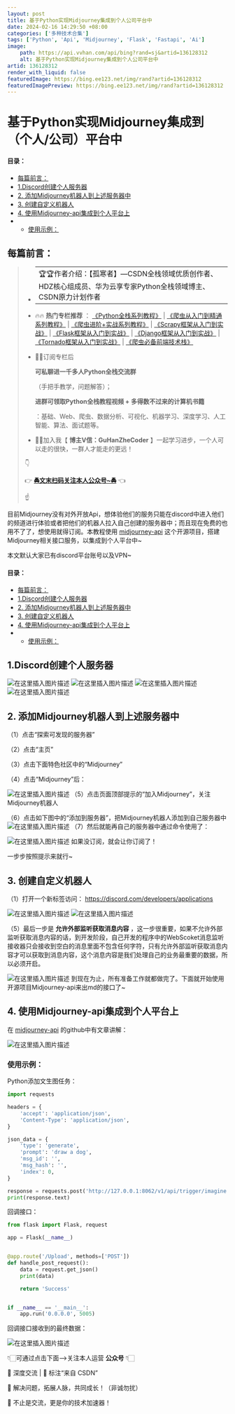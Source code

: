 ```yaml
---
layout: post
title: 基于Python实现Midjourney集成到个人公司平台中
date: 2024-02-16 14:29:50 +08:00
categories: ['多种技术合集']
tags: ['Python', 'Api', 'Midjourney', 'Flask', 'Fastapi', 'Ai']
image:
    path: https://api.vvhan.com/api/bing?rand=sj&artid=136128312
    alt: 基于Python实现Midjourney集成到个人公司平台中
artid: 136128312
render_with_liquid: false
featuredImage: https://bing.ee123.net/img/rand?artid=136128312
featuredImagePreview: https://bing.ee123.net/img/rand?artid=136128312
---
```


# 基于Python实现Midjourney集成到（个人/公司）平台中

#### 目录：

* [每篇前言：](#_2)
* [1.Discord创建个人服务器](#1Discord_11)
* [2. 添加Midjourney机器人到上述服务器中](#2_Midjourney_13)
* [3. 创建自定义机器人](#3__23)
* [4. 使用Midjourney-api集成到个人平台上](#4_Midjourneyapi_34)
* + [使用示例：](#_37)

## 每篇前言：

> * |  |
>   | --- |
>   | 🏆🏆作者介绍：【孤寒者】—CSDN全栈领域优质创作者、HDZ核心组成员、华为云享专家Python全栈领域博主、CSDN原力计划作者 |
> * 🔥🔥
>   **热门专栏推荐**
>   ：
>   [《Python全栈系列教程》](https://blog.csdn.net/qq_44907926/category_11476279.html)
>   |
>   [《爬虫从入门到精通系列教程》](https://blog.csdn.net/qq_44907926/category_10567569.html)
>   |
>   [《爬虫进阶+实战系列教程》](https://blog.csdn.net/qq_44907926/category_10311371.html)
>   |
>   [《Scrapy框架从入门到实战》](https://blog.csdn.net/qq_44907926/category_10817936.html)
>   |
>   [《Flask框架从入门到实战》](https://blog.csdn.net/qq_44907926/category_12348714.html)
>   |
>   [《Django框架从入门到实战》](https://blog.csdn.net/qq_44907926/category_11297606.html)
>   |
>   [《Tornado框架从入门到实战》](https://blog.csdn.net/qq_44907926/category_10772668.html)
>   |
>   [《爬虫必备前端技术栈》](https://blog.csdn.net/qq_44907926/category_9792483.html)
> * 🎉🎉订阅专栏后
>
>   **可私聊进一千多人Python全栈交流群**
>
>   （手把手教学，问题解答）；
>
>   **进群可领取Python全栈教程视频 + 多得数不过来的计算机书籍**
>
>   ：基础、Web、爬虫、数据分析、可视化、机器学习、深度学习、人工智能、算法、面试题等。
> * 🚀🚀加入我【
>   **博主V信：GuHanZheCoder**
>   】一起学习进步，一个人可以走的很快，一群人才能走的更远！
>
>   
>
> 👇
>
> 👉
> [**🚔文末扫码关注本人公众号~🚔**](#jump99)
> 👈
>
> ☝️

目前Midjourney没有对外开放Api，想体验他们的服务只能在discord中进入他们的频道进行体验或者把他们的机器人拉入自己创建的服务器中；而且现在免费的也用不了了，想使用就得订阅。本教程使用
[midjourney-api](https://github.com/yokonsan/midjourney-api)
这个开源项目，搭建Midjourney相关接口服务，以集成到个人平台中~

本文默认大家已有discord平台账号以及VPN~

#### 目录：

* [每篇前言：](#_2)
* [1.Discord创建个人服务器](#1Discord_11)
* [2. 添加Midjourney机器人到上述服务器中](#2_Midjourney_13)
* [3. 创建自定义机器人](#3__23)
* [4. 使用Midjourney-api集成到个人平台上](#4_Midjourneyapi_34)
* + [使用示例：](#_37)

## 1.Discord创建个人服务器

![在这里插入图片描述](https://i-blog.csdnimg.cn/blog_migrate/d0f84606d7f1df60be2b153f76112dbd.png)
![在这里插入图片描述](https://i-blog.csdnimg.cn/blog_migrate/19e7c4a0b5f8f3bb5ffe6a32b0ad7ad3.png)
![在这里插入图片描述](https://i-blog.csdnimg.cn/blog_migrate/f9fac509bfd18d84f81b5dae27b72b7b.png)
![在这里插入图片描述](https://i-blog.csdnimg.cn/blog_migrate/3c7ab569870f14a4e4cd66edfc65c39f.png)

## 2. 添加Midjourney机器人到上述服务器中

（1）点击“探索可发现的服务器”
  
（2）点击“主页”
  
（3）点击下面特色社区中的“Midjourney”
  
（4）点击“Midjourney”后：
  
![在这里插入图片描述](https://i-blog.csdnimg.cn/blog_migrate/534fe112b255c5070d45479d528dbb3f.png)
（5）点击页面顶部提示的“加入Midjourney”，关注Midjourney机器人
  
（6）点击如下图中的“添加到服务器”，把Midjourney机器人添加到自己服务器中
![在这里插入图片描述](https://i-blog.csdnimg.cn/blog_migrate/662f12074464dba5627e085a797f5ed2.png)
（7）然后就能再自己的服务器中通过命令使用了：
  
![在这里插入图片描述](https://i-blog.csdnimg.cn/blog_migrate/56cee7805cb5f95bd913382f0e4cee69.png)
如果没订阅，就会让你订阅了！
  
一步步按照提示来就行~

## 3. 创建自定义机器人

（1）打开一个新标签访问：
<https://discord.com/developers/applications>
  
![在这里插入图片描述](https://i-blog.csdnimg.cn/blog_migrate/1bcd2e365b69f5ce7d8f3c5fee69dea0.png)
![在这里插入图片描述](https://i-blog.csdnimg.cn/blog_migrate/5c929447f6a3c4ca83a4aa582376a59a.png)

（5）最后一步是
**允许外部监听获取消息内容**
，这一步很重要，如果不允许外部监听获取消息内容的话，到开发阶段，自己开发的程序中的WebScoket消息监听接收器只会接收到空白的消息里面不包含任何字符，只有允许外部监听获取消息内容才可以获取到消息内容，这个消息内容是我们处理自己的业务最重要的数据，所以必须开启。
  
![在这里插入图片描述](https://i-blog.csdnimg.cn/blog_migrate/1519ebd16ba07046b573ba4f53129d7b.png)
到现在为止，所有准备工作就都做完了。下面就开始使用开源项目Midjourney-api来出md的接口了~

## 4. 使用Midjourney-api集成到个人平台上

在
[midjourney-api](https://github.com/yokonsan/midjourney-api?tab=readme-ov-file)
的github中有文章讲解：
  
![在这里插入图片描述](https://i-blog.csdnimg.cn/blog_migrate/78d8ca7f8489afc36b0382417985389f.png)

### 使用示例：

Python添加文生图任务：

```python
import requests

headers = {
    'accept': 'application/json',
    'Content-Type': 'application/json',
}

json_data = {
    'type': 'generate',
    'prompt': 'draw a dog',
    'msg_id': '',
    'msg_hash': '',
    'index': 0,
}

response = requests.post('http://127.0.0.1:8062/v1/api/trigger/imagine', headers=headers, json=json_data)
print(response.text)


```

回调接口：

```python
from flask import Flask, request

app = Flask(__name__)


@app.route('/Upload', methods=['POST'])
def handle_post_request():
    data = request.get_json()  
    print(data)

    return 'Success'  


if __name__ == '__main__':
    app.run('0.0.0.0', 5005)


```

回调接口接收到的最终数据：
  
![在这里插入图片描述](https://i-blog.csdnimg.cn/blog_migrate/5091f15dd45ccefed189b732a99303e9.png)

👇🏻可通过点击下面——>关注本人运营
**公众号**
👇🏻

🎯 深度交流 | 📌 标注“来自 CSDN”
  
🌟 解决问题，拓展人脉，共同成长！（非诚勿扰）


🚀 不止是交流，更是你的技术加速器！